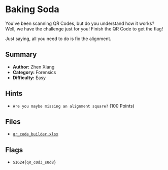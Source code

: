 # Baking Soda

You've been scanning QR Codes, but do you understand how it works?
Well, we have the challenge just for you! Finish the QR Code to get the flag!

Just saying, all you need to do is fix the alignment.

## Summary
- **Author:** Zhen Xiang
- **Category:** Forensics
- **Difficulty:** Easy

## Hints
- `Are you maybe missing an alignment square?` (100 Points)

## Files
- [`qr_code_builder.xlsx`](./dist/qr_code_builder.xlsx)

## Flags
- `SIG24{qR_c0d3_s0d8}`
